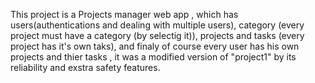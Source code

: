 This project is a Projects manager web app , which has users(authentications and dealing with multiple users),
category (every project must have a category (by selectig it)), projects and tasks (every project has it's own taks),
and finaly of course every user has his own projects and thier tasks , it was a modified version of "project1" by its reliability and exstra safety features. 
